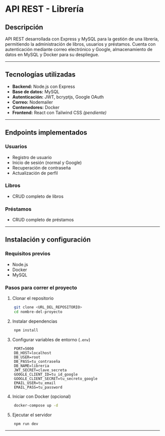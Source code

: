# API REST - Librería

## Descripción

API REST desarrollada con Express y MySQL para la gestión de una librería, permitiendo la administración de libros, usuarios y préstamos. Cuenta con autenticación mediante correo electrónico y Google, almacenamiento de datos en MySQL y Docker para su despliegue.

---

## Tecnologías utilizadas

- **Backend:** Node.js con Express
- **Base de datos:** MySQL
- **Autenticación:** JWT, bcryptjs, Google OAuth
- **Correo:** Nodemailer
- **Contenedores:** Docker
- **Frontend:** React con Tailwind CSS *(pendiente)*

---

## Endpoints implementados

### Usuarios

- Registro de usuario
- Inicio de sesión (normal y Google)
- Recuperación de contraseña
- Actualización de perfil

### Libros

- CRUD completo de libros

### Préstamos

- CRUD completo de préstamos

---



## Instalación y configuración

### Requisitos previos

- Node.js
- Docker
- MySQL

### Pasos para correr el proyecto

1. Clonar el repositorio

```bash
    git clone <URL_DEL_REPOSITORIO>
    cd nombre-del-proyecto
```

2. Instalar dependencias

```bash
    npm install
```

3. Configurar variables de entorno (`.env`)

```env
    PORT=5000
    DB_HOST=localhost
    DB_USER=root
    DB_PASS=tu_contraseña
    DB_NAME=libreria
    JWT_SECRET=clave_secreta
    GOOGLE_CLIENT_ID=tu_id_google
    GOOGLE_CLIENT_SECRET=tu_secreto_google
    EMAIL_USER=tu_email
    EMAIL_PASS=tu_password
```

4. Iniciar con Docker (opcional)

```bash
    docker-compose up -d
```

5. Ejecutar el servidor

```bash
    npm run dev
```

---



